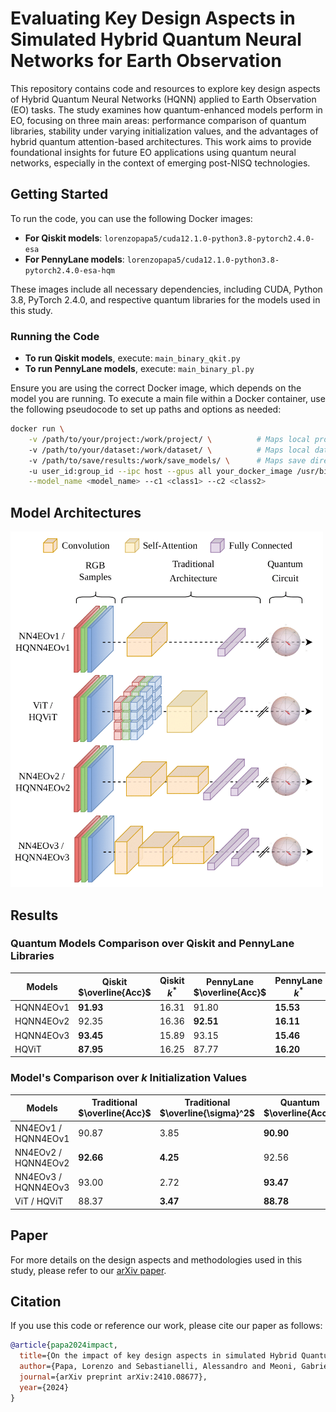 # Evaluating Key Design Aspects in Simulated Hybrid Quantum Neural Networks for Earth Observation

This repository contains code and resources to explore key design aspects of Hybrid Quantum Neural Networks (HQNN) applied to Earth Observation (EO) tasks. The study examines how quantum-enhanced models perform in EO, focusing on three main areas: performance comparison of quantum libraries, stability under varying initialization values, and the advantages of hybrid quantum attention-based architectures. This work aims to provide foundational insights for future EO applications using quantum neural networks, especially in the context of emerging post-NISQ technologies.

## Getting Started

To run the code, you can use the following Docker images:

- **For Qiskit models**: `lorenzopapa5/cuda12.1.0-python3.8-pytorch2.4.0-esa`
- **For PennyLane models**: `lorenzopapa5/cuda12.1.0-python3.8-pytorch2.4.0-esa-hqm`

These images include all necessary dependencies, including CUDA, Python 3.8, PyTorch 2.4.0, and respective quantum libraries for the models used in this study.

### Running the Code

- **To run Qiskit models**, execute: `main_binary_qkit.py`
- **To run PennyLane models**, execute: `main_binary_pl.py`

Ensure you are using the correct Docker image, which depends on the model you are running.
To execute a main file within a Docker container, use the following pseudocode to set up paths and options as needed:

```bash
docker run \
    -v /path/to/your/project:/work/project/ \          # Maps local project directory to Docker
    -v /path/to/your/dataset:/work/dataset/ \          # Maps local dataset directory to Docker
    -v /path/to/save/results:/work/save_models/ \      # Maps save directory for results
    -u user_id:group_id --ipc host --gpus all your_docker_image /usr/bin/python3 /work/project/main_file.py \
    --model_name <model_name> --c1 <class1> --c2 <class2>
```

## Model Architectures

<img src="models.png" alt="Model Architectures" width="500"/>

## Results

### Quantum Models Comparison over Qiskit and PennyLane Libraries

| Models     | Qiskit $\overline{Acc}$ | Qiskit $k^*$ | PennyLane $\overline{Acc}$ | PennyLane $k^*$ |
|------------|--------------------------|---------------------|----------------------------|------------------------|
| HQNN4EOv1  | **91.93**                | 16.31              | 91.80                      | **15.53**              |
| HQNN4EOv2  | 92.35                    | 16.36              | **92.51**                  | **16.11**              |
| HQNN4EOv3  | **93.45**                | 15.89              | 93.15                      | **15.46**              |
| HQViT      | **87.95**                | 16.25              | 87.77                      | **16.20**              |

### Model's Comparison over $k$ Initialization Values

| Models      | Traditional $\overline{Acc}$ | Traditional $\overline{\sigma}^2$ | Quantum $\overline{Acc}$ | Quantum $\overline{\sigma}^2$ |
|-------------|------------------------------|------------------------------------|---------------------------|--------------------------------|
| NN4EOv1 / HQNN4EOv1 | 90.87              | 3.85                               | **90.90**                | **3.25**                       |
| NN4EOv2 / HQNN4EOv2 | **92.66**           | **4.25**                           | 92.56                    | 4.44                            |
| NN4EOv3 / HQNN4EOv3 | 93.00               | 2.72                               | **93.47**                | **2.45**                       |
| ViT / HQViT         | 88.37               | **3.47**                           | **88.78**                | 7.77                            |

## Paper

For more details on the design aspects and methodologies used in this study, please refer to our [arXiv paper](https://arxiv.org/abs/2410.08677).

## Citation

If you use this code or reference our work, please cite our paper as follows:

```bibtex
@article{papa2024impact,
  title={On the impact of key design aspects in simulated Hybrid Quantum Neural Networks for Earth Observation},
  author={Papa, Lorenzo and Sebastianelli, Alessandro and Meoni, Gabriele and Amerini, Irene},
  journal={arXiv preprint arXiv:2410.08677},
  year={2024}
}

